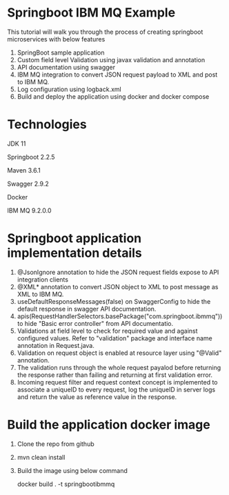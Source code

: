 # Springboot IBM MQ Example
This tutorial will walk you through the process of creating springboot microservices with below features

1. SpringBoot sample application
2. Custom field level Validation using javax validation and annotation
3. API documentation using swagger
4. IBM MQ integration to convert JSON request payload to XML and post to IBM MQ.
5. Log configuration using logback.xml
6. Build and deploy the application using docker and docker compose

# Technologies

JDK 11

Springboot 2.2.5

Maven 3.6.1

Swagger 2.9.2

Docker

IBM MQ 9.2.0.0

# Springboot application implementation details

1. @JsonIgnore annotation to hide the JSON request fields expose to API integration clients
2. @XML* annotation to convert JSON object to XML to post message as XML to IBM MQ.
3. useDefaultResponseMessages(false) on SwaggerConfig to hide the default response in swagger API documentation.
4. apis(RequestHandlerSelectors.basePackage("com.springboot.ibmmq")) to hide "Basic error controller" from API documentatio.
5. Validations at field level to check for required value and against configured values. Refer to "validation" package and interface name annotation in Request.java.
6. Validation on request object is enabled at resource layer using "@Valid" annotation. 
7. The validation runs through the whole request payalod before returning the response rather than failing and returning at first validation error.
8. Incoming request filter and request context concept is implemented to associate a uniqueID to every request, log the uniqueID in server logs and return the value as reference value in the response.

# Build the application docker image

1. Clone the repo from github

2. mvn clean install
    
3. Build the image using below command

    docker build . -t springbootibmmq
